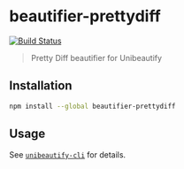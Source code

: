 # beautifier-prettydiff

[![Build Status](https://travis-ci.org/Unibeautify/beautifier-prettydiff.svg?branch=master)](https://travis-ci.org/Unibeautify/beautifier-prettydiff)

> Pretty Diff beautifier for Unibeautify

## Installation

```bash
npm install --global beautifier-prettydiff
```

## Usage

See [`unibeautify-cli`](https://github.com/Unibeautify/unibeautify-cli) for details.